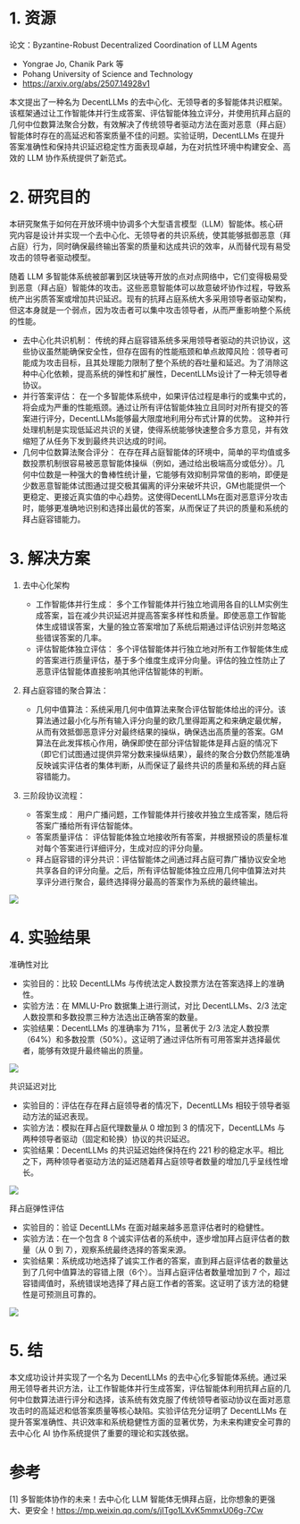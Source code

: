 # 1. 资源

论文：Byzantine-Robust Decentralized Coordination of LLM Agents
- Yongrae Jo, Chanik Park 等
- Pohang University of Science and Technology
- https://arxiv.org/abs/2507.14928v1

本文提出了一种名为 DecentLLMs 的去中心化、无领导者的多智能体共识框架。该框架通过让工作智能体并行生成答案、评估智能体独立评分，并使用抗拜占庭的几何中位数算法聚合分数，有效解决了传统领导者驱动方法在面对恶意（拜占庭）智能体时存在的高延迟和答案质量不佳的问题。实验证明，DecentLLMs 在提升答案准确性和保持共识延迟稳定性方面表现卓越，为在对抗性环境中构建安全、高效的 LLM 协作系统提供了新范式。

# 2. 研究目的

本研究聚焦于如何在开放环境中协调多个大型语言模型（LLM）智能体。核心研究内容是设计并实现一个去中心化、无领导者的共识系统，使其能够抵御恶意（拜占庭）行为，同时确保最终输出答案的质量和达成共识的效率，从而替代现有易受攻击的领导者驱动模型。

随着 LLM 多智能体系统被部署到区块链等开放的点对点网络中，它们变得极易受到恶意（拜占庭）智能体的攻击。这些恶意智能体可以故意破坏协作过程，导致系统产出劣质答案或增加共识延迟。现有的抗拜占庭系统大多采用领导者驱动架构，但这本身就是一个弱点，因为攻击者可以集中攻击领导者，从而严重影响整个系统的性能。

- 去中心化共识机制： 传统的拜占庭容错系统多采用领导者驱动的共识协议，这些协议虽然能确保安全性，但存在固有的性能瓶颈和单点故障风险：领导者可能成为攻击目标，且其处理能力限制了整个系统的吞吐量和延迟。为了消除这种中心化依赖，提高系统的弹性和扩展性，DecentLLMs设计了一种无领导者协议。
- 并行答案评估： 在一个多智能体系统中，如果评估过程是串行的或集中式的，将会成为严重的性能瓶颈。通过让所有评估智能体独立且同时对所有提交的答案进行评分，DecentLLMs能够最大限度地利用分布式计算的优势。 这种并行处理机制是实现低延迟共识的关键，使得系统能够快速整合多方意见，并有效缩短了从任务下发到最终共识达成的时间。
- 几何中位数算法聚合评分： 在存在拜占庭智能体的环境中，简单的平均值或多数投票机制很容易被恶意智能体操纵（例如，通过给出极端高分或低分）。几何中位数是一种强大的鲁棒性统计量，它能够有效抑制异常值的影响，即便是少数恶意智能体试图通过提交极其偏离的评分来破坏共识，GM也能提供一个更稳定、更接近真实值的中心趋势。这使得DecentLLMs在面对恶意评分攻击时，能够更准确地识别和选择出最优的答案，从而保证了共识的质量和系统的拜占庭容错能力。

# 3. 解决方案
1. 去中心化架构
   - 工作智能体并行生成： 多个工作智能体并行独立地调用各自的LLM实例生成答案，旨在减少共识延迟并提高答案多样性和质量。即使恶意工作智能体生成错误答案，大量的独立答案增加了系统后期通过评估识别并忽略这些错误答案的几率。
   - 评估智能体独立评估： 多个评估智能体并行独立地对所有工作智能体生成的答案进行质量评估，基于多个维度生成评分向量。评估的独立性防止了恶意评估智能体直接影响其他评估智能体的判断。

2. 拜占庭容错的聚合算法：
   - 几何中值算法：系统采用几何中值算法来聚合评估智能体给出的评分。该算法通过最小化与所有输入评分向量的欧几里得距离之和来确定最优解，从而有效抵御恶意评分对最终结果的操纵，确保选出高质量的答案。GM算法在此发挥核心作用，确保即使在部分评估智能体是拜占庭的情况下（即它们试图通过提供异常分数来操纵结果），最终的聚合分数仍然能准确反映诚实评估者的集体判断，从而保证了最终共识的质量和系统的拜占庭容错能力。

3. 三阶段协议流程：
   - 答案生成： 用户广播问题，工作智能体并行接收并独立生成答案，随后将答案广播给所有评估智能体。
   - 答案质量评估： 评估智能体独立地接收所有答案，并根据预设的质量标准对每个答案进行详细评分，生成对应的评分向量。
   - 拜占庭容错的评分共识：评估智能体之间通过拜占庭可靠广播协议安全地共享各自的评分向量。之后，所有评估智能体独立应用几何中值算法对共享评分进行聚合，最终选择得分最高的答案作为系统的最终输出。

![](.01_去中心化_images/评分流程.png)

# 4. 实验结果
准确性对比
- 实验目的：比较 DecentLLMs 与传统法定人数投票方法在答案选择上的准确性。
- 实验方法：在 MMLU-Pro 数据集上进行测试，对比 DecentLLMs、2/3 法定人数投票和多数投票三种方法选出正确答案的数量。
- 实验结果：DecentLLMs 的准确率为 71%，显著优于 2/3 法定人数投票（64%）和多数投票（50%）。这证明了通过评估所有可用答案并选择最优者，能够有效提升最终输出的质量。

![](.01_去中心化_images/实验结果.png)

共识延迟对比
- 实验目的：评估在存在拜占庭领导者的情况下，DecentLLMs 相较于领导者驱动方法的延迟表现。
- 实验方法：模拟在拜占庭代理数量从 0 增加到 3 的情况下，DecentLLMs 与两种领导者驱动（固定和轮换）协议的共识延迟。
- 实验结果：DecentLLMs 的共识延迟始终保持在约 221 秒的稳定水平。相比之下，两种领导者驱动方法的延迟随着拜占庭领导者数量的增加几乎呈线性增长。

![](.01_去中心化_images/延时评估.png)

拜占庭弹性评估
- 实验目的：验证 DecentLLMs 在面对越来越多恶意评估者时的稳健性。
- 实验方法：在一个包含 8 个诚实评估者的系统中，逐步增加拜占庭评估者的数量（从 0 到 7），观察系统最终选择的答案来源。
- 实验结果：系统成功地选择了诚实工作者的答案，直到拜占庭评估者的数量达到了几何中值算法的容错上限（6个）。当拜占庭评估者数量增加到 7 个，超过容错阈值时，系统错误地选择了拜占庭工作者的答案。这证明了该方法的稳健性是可预测且可靠的。

![](.01_去中心化_images/容错分析.png)

# 5. 结
本文成功设计并实现了一个名为 DecentLLMs 的去中心化多智能体系统。通过采用无领导者共识方法，让工作智能体并行生成答案，评估智能体利用抗拜占庭的几何中位数算法进行评分和选择，该系统有效克服了传统领导者驱动协议在面对恶意攻击时的高延迟和低答案质量等核心缺陷。实验评估充分证明了 DecentLLMs 在提升答案准确性、共识效率和系统稳健性方面的显著优势，为未来构建安全可靠的去中心化 AI 协作系统提供了重要的理论和实践依据。

# 参考

[1] 多智能体协作的未来！去中心化 LLM 智能体无惧拜占庭，比你想象的更强大、更安全！https://mp.weixin.qq.com/s/jITgo1LXvK5mmxU06g-7Cw